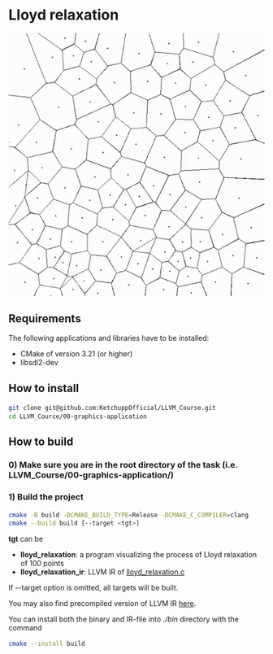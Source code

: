 # Lloyd relaxation

<p align="center">
  <img src="./images/lloyd.gif"/>
</p>

## Requirements

The following applications and libraries have to be installed:

- CMake of version 3.21 (or higher)
- libsdl2-dev

## How to install

```bash
git clone git@github.com:KetchuppOfficial/LLVM_Course.git
cd LLVM_Cource/00-graphics-application
```

## How to build

### 0) Make sure you are in the root directory of the task (i.e. LLVM_Course/00-graphics-application/)

### 1) Build the project

```bash
cmake -B build -DCMAKE_BUILD_TYPE=Release -DCMAKE_C_COMPILER=clang
cmake --build build [--target <tgt>]
```

**tgt** can be

- **lloyd_relaxation**: a program visualizing the process of Lloyd relaxation of 100 points
- **lloyd_relaxation_ir**: LLVM IR of [lloyd_relaxation.c](/00-graphics-application/src/lloyd_relaxation.c)

If --target option is omitted, all targets will be built.

You may also find precompiled version of LLVM IR [here](/00-graphics-application/IR/lloyd_relaxation.ll).

You can install both the binary and IR-file into *./bin* directory with the command

```bash
cmake --install build
```
